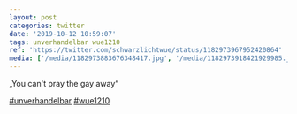```yaml
---
layout: post
categories: twitter
date: '2019-10-12 10:59:07'
tags: unverhandelbar wue1210
ref: 'https://twitter.com/schwarzlichtwue/status/1182973967952420864'
media: ['/media/1182973883676348417.jpg', '/media/1182973918421929985.jpg', '/media/1182973945965875200.jpg']
---
```

„You can't pray the gay away“

[#unverhandelbar](/t/unverhandelbar) [#wue1210](/t/wue1210) 